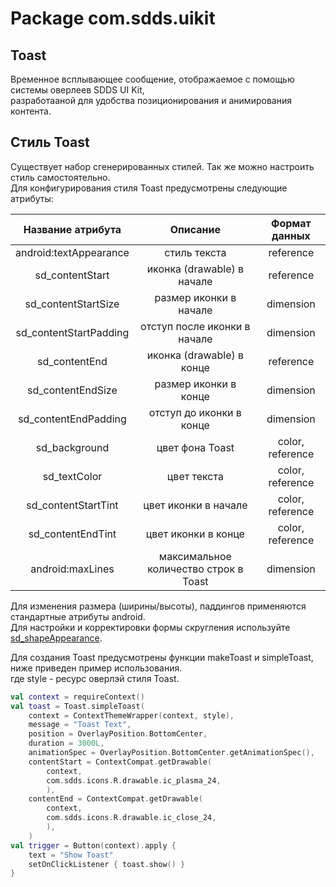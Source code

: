 # Package com.sdds.uikit

## Toast

Временное всплывающее сообщение, отображаемое с помощью системы оверлеев SDDS UI Kit,  
разработааной для удобства позиционирования и анимирования контента.

## Стиль Toast

Существует набор сгенерированных стилей. Так же можно настроить стиль самостоятельно.  
Для конфигурирования стиля Toast предусмотрены следующие атрибуты:

|Название атрибута|Описание|Формат данных|
|:-:|:-:|:-:|
|android:textAppearance|стиль текста|reference|
|sd_contentStart|иконка (drawable) в начале|reference|
|sd_contentStartSize|размер иконки в начале|dimension|
|sd_contentStartPadding|отступ после иконки в начале|dimension|
|sd_contentEnd|иконка (drawable) в конце|reference|
|sd_contentEndSize|размер иконки в конце|dimension|
|sd_contentEndPadding|отступ до иконки в конце|dimension|
|sd_background|цвет фона Toast|color, reference|
|sd_textColor|цвет текста|color, reference|
|sd_contentStartTint|цвет иконки в начале|color, reference|
|sd_contentEndTint|цвет иконки в конце|color, reference|
|android:maxLines|максимальное количество строк в Toast| dimension|

Для изменения размера (ширины/высоты), паддингов применяются стандартные атрибуты android.  
Для настройки и корректировки формы скругления используйте [sd_shapeAppearance](./ShapeAppearance.md#sd_shapeappearance).  

Для создания Toast предусмотрены функции makeToast и simpleToast, ниже приведен пример использования.  
где style - ресурс оверлэй стиля Toast.

```kotlin
val context = requireContext()
val toast = Toast.simpleToast(
    context = ContextThemeWrapper(context, style),
    message = "Toast Text",
    position = OverlayPosition.BottomCenter,
    duration = 3000L,
    animationSpec = OverlayPosition.BottomCenter.getAnimationSpec(),
    contentStart = ContextCompat.getDrawable(
        context,
        com.sdds.icons.R.drawable.ic_plasma_24,
        ),
    contentEnd = ContextCompat.getDrawable(
        context,
        com.sdds.icons.R.drawable.ic_close_24,
        ),
    )
val trigger = Button(context).apply {
    text = "Show Toast"
    setOnClickListener { toast.show() }
}
```
